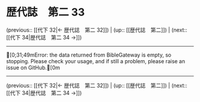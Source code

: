 # 歴代誌　第二 33

(previous:: [[代下 32|← 歴代誌　第二 32]]) | (up:: [[歴代誌　第二]]) | (next:: [[代下 34|歴代誌　第二 34 →]])

***
[0;31;49mError: the data returned from BibleGateway is empty, so stopping. Please check your usage, and if still a problem, please raise an issue on GitHub.[0m

***

(previous:: [[代下 32|← 歴代誌　第二 32]]) | (up:: [[歴代誌　第二]]) | (next:: [[代下 34|歴代誌　第二 34 →]])
